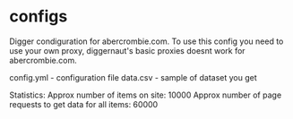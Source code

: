 # configs
Digger condiguration for abercrombie.com. To use this config you need to use your own proxy, diggernaut's basic proxies doesnt work for abercrombie.com.

config.yml - configuration file
data.csv - sample of dataset you get

Statistics:
Approx number of items on site: 10000
Approx number of page requests to get data for all items: 60000
